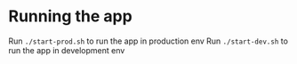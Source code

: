 
# Running the app

Run `./start-prod.sh` to run the app in production env 
Run `./start-dev.sh` to run the app in development env 
